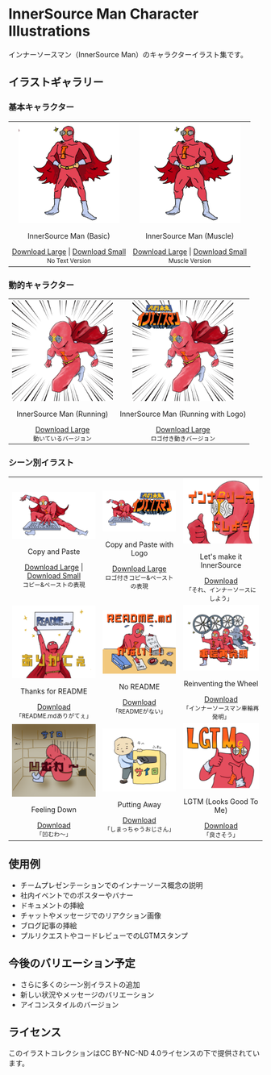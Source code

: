 # InnerSource Man Character Illustrations

インナーソースマン（InnerSource Man）のキャラクターイラスト集です。

## イラストギャラリー

### 基本キャラクター

<table>
  <tr>
    <td align="center" colspan="2">
      <img src="./slim-large.png" width="200px"><br/>
      <p>InnerSource Man (Basic)</p>
      <a href="./slim-large.png" download>Download Large</a> | 
      <a href="./character-no-text.png" download>Download Small</a><br/>
      <small>No Text Version</small>
    </td>
    <td align="center" colspan="2">
      <img src="./muscle-large.png" width="200px"><br/>
      <p>InnerSource Man (Muscle)</p>
      <a href="./muscle-large.png" download>Download Large</a> | 
      <a href="./character-no-text-muscle.png" download>Download Small</a><br/>
      <small>Muscle Version</small>
    </td>
  </tr>
</table>

### 動的キャラクター

<table>
  <tr>
    <td align="center">
      <img src="./dash-large.png" width="200px"><br/>
      <p>InnerSource Man (Running)</p>
      <a href="./dash-large.png" download>Download Large</a><br/>
      <small>動いているバージョン</small>
    </td>
    <td align="center">
      <img src="./dash-with-logo-large.png" width="200px"><br/>
      <p>InnerSource Man (Running with Logo)</p>
      <a href="./dash-with-logo-large.png" download>Download Large</a><br/>
      <small>ロゴ付き動きバージョン</small>
    </td>
  </tr>
</table>

### シーン別イラスト

<table>
  <tr>
    <td align="center">
      <img src="./copy-paste-large.png" width="200px"><br/>
      <p>Copy and Paste</p>
      <a href="./copy-paste-large.png" download>Download Large</a> | 
      <a href="./character-copy.png" download>Download Small</a><br/>
      <small>コピー&ペーストの表現</small>
    </td>
    <td align="center">
      <img src="./copy-paste-with-logo-large.png" width="200px"><br/>
      <p>Copy and Paste with Logo</p>
      <a href="./copy-paste-with-logo-large.png" download>Download Large</a><br/>
      <small>ロゴ付きコピー&ペーストの表現</small>
    </td>
    <td align="center">
      <img src="./lets-make-it-innersource.png" width="200px"><br/>
      <p>Let's make it InnerSource</p>
      <a href="./lets-make-it-innersource.png" download>Download</a><br/>
      <small>「それ、インナーソースにしよう」</small>
    </td>
  </tr>
  <tr>
    <td align="center">
      <img src="./thanks-for-readme.png" width="200px"><br/>
      <p>Thanks for README</p>
      <a href="./thanks-for-readme.png" download>Download</a><br/>
      <small>「README.mdありがてぇ」</small>
    </td>
    <td align="center">
      <img src="./no-readme.png" width="200px"><br/>
      <p>No README</p>
      <a href="./no-readme.png" download>Download</a><br/>
      <small>「READMEがない」</small>
    </td>
    <td align="center">
      <img src="./reinventing-the-wheel.png" width="200px"><br/>
      <p>Reinventing the Wheel</p>
      <a href="./reinventing-the-wheel.png" download>Download</a><br/>
      <small>「インナーソースマン車輪再発明」</small>
    </td>
  </tr>
  <tr>
    <td align="center">
      <img src="./feeling-down.png" width="200px"><br/>
      <p>Feeling Down</p>
      <a href="./feeling-down.png" download>Download</a><br/>
      <small>「凹むわ〜」</small>
    </td>
    <td align="center">
      <img src="./putting-away-man.png" width="200px"><br/>
      <p>Putting Away</p>
      <a href="./putting-away-man.png" download>Download</a><br/>
      <small>「しまっちゃうおじさん」</small>
    </td>
    <td align="center">
      <img src="./lgtm.png" width="200px"><br/>
      <p>LGTM (Looks Good To Me)</p>
      <a href="./lgtm.png" download>Download</a><br/>
      <small>「良さそう」</small>
    </td>
  </tr>
</table>

## 使用例

- チームプレゼンテーションでのインナーソース概念の説明
- 社内イベントでのポスターやバナー
- ドキュメントの挿絵
- チャットやメッセージでのリアクション画像
- ブログ記事の挿絵
- プルリクエストやコードレビューでのLGTMスタンプ

## 今後のバリエーション予定

- さらに多くのシーン別イラストの追加
- 新しい状況やメッセージのバリエーション
- アイコンスタイルのバージョン

## ライセンス

このイラストコレクションはCC BY-NC-ND 4.0ライセンスの下で提供されています。
